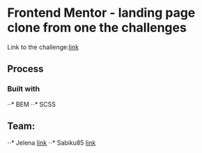 # Frontend Mentor - landing page clone from one the challenges

Link to the challenge:[link](https://www.frontendmentor.io/challenges/sunnyside-agency-landing-page-7yVs3B6ef)

## Process

### Built with

⋅⋅* BEM
⋅⋅* SCSS

## Team:

⋅⋅* Jelena [link](https://github.com/Jelena-ag)
⋅⋅* Sabiku85 [link](https://github.com/sabiku85)